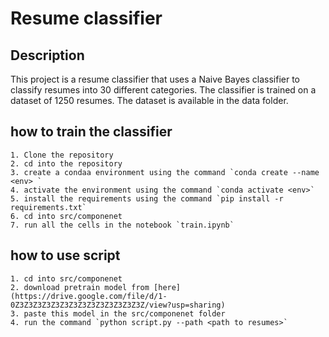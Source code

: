 # Resume classifier 


## Description

This project is a resume classifier that uses a Naive Bayes classifier to classify resumes into 30 different categories. The classifier is trained on a dataset of 1250 resumes. The dataset is available in the data folder.


## how to train the classifier 
    1. Clone the repository
    2. cd into the repository       
    3. create a condaa environment using the command `conda create --name <env> `
    4. activate the environment using the command `conda activate <env>`
    5. install the requirements using the command `pip install -r requirements.txt` 
    6. cd into src/componenet
    7. run all the cells in the notebook `train.ipynb`


## how to use script
    1. cd into src/componenet
    2. download pretrain model from [here](https://drive.google.com/file/d/1-0Z3Z3Z3Z3Z3Z3Z3Z3Z3Z3Z3Z3Z3Z3Z/view?usp=sharing)
    3. paste this model in the src/componenet folder 
    4. run the command `python script.py --path <path to resumes>`



#